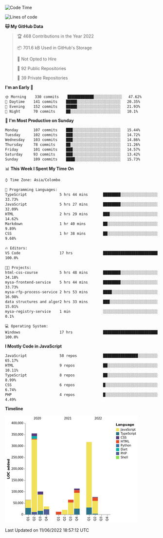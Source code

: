 
<!--START_SECTION:waka-->
![Code Time](http://img.shields.io/badge/Code%20Time-0%20secs-blue)

![Lines of code](https://img.shields.io/badge/From%20Hello%20World%20I%27ve%20Written-1%20Million%20lines%20of%20code-blue)

**🐱 My GitHub Data** 

> 🏆 468 Contributions in the Year 2022
 > 
> 📦 701.6 kB Used in GitHub's Storage 
 > 
> 🚫 Not Opted to Hire
 > 
> 📜 92 Public Repositories 
 > 
> 🔑 39 Private Repositories  
 > 
**I'm an Early 🐤** 

```text
🌞 Morning    330 commits    ████████████░░░░░░░░░░░░░   47.62% 
🌆 Daytime    141 commits    █████░░░░░░░░░░░░░░░░░░░░   20.35% 
🌃 Evening    152 commits    █████░░░░░░░░░░░░░░░░░░░░   21.93% 
🌙 Night      70 commits     ██░░░░░░░░░░░░░░░░░░░░░░░   10.1%

```
📅 **I'm Most Productive on Sunday** 

```text
Monday       107 commits    ███░░░░░░░░░░░░░░░░░░░░░░   15.44% 
Tuesday      102 commits    ███░░░░░░░░░░░░░░░░░░░░░░   14.72% 
Wednesday    103 commits    ███░░░░░░░░░░░░░░░░░░░░░░   14.86% 
Thursday     78 commits     ██░░░░░░░░░░░░░░░░░░░░░░░   11.26% 
Friday       101 commits    ███░░░░░░░░░░░░░░░░░░░░░░   14.57% 
Saturday     93 commits     ███░░░░░░░░░░░░░░░░░░░░░░   13.42% 
Sunday       109 commits    ████░░░░░░░░░░░░░░░░░░░░░   15.73%

```


📊 **This Week I Spent My Time On** 

```text
⌚︎ Time Zone: Asia/Colombo

💬 Programming Languages: 
TypeScript               5 hrs 44 mins       ████████░░░░░░░░░░░░░░░░░   33.73% 
JavaScript               5 hrs 27 mins       ████████░░░░░░░░░░░░░░░░░   32.09% 
HTML                     2 hrs 29 mins       ███░░░░░░░░░░░░░░░░░░░░░░   14.62% 
Markdown                 1 hr 40 mins        ██░░░░░░░░░░░░░░░░░░░░░░░   9.89% 
CSS                      1 hr 38 mins        ██░░░░░░░░░░░░░░░░░░░░░░░   9.68%

🔥 Editors: 
VS Code                  17 hrs              █████████████████████████   100.0%

🐱‍💻 Projects: 
html-css-course          5 hrs 48 mins       ████████░░░░░░░░░░░░░░░░░   34.18% 
mysa-frontend-service    5 hrs 44 mins       ████████░░░░░░░░░░░░░░░░░   33.73% 
mysa-rfp-process-service 2 hrs 53 mins       ████░░░░░░░░░░░░░░░░░░░░░   16.98% 
data structures and algor2 hrs 33 mins       ███░░░░░░░░░░░░░░░░░░░░░░   15.01% 
mysa-registry-service    1 min               ░░░░░░░░░░░░░░░░░░░░░░░░░   0.1%

💻 Operating System: 
Windows                  17 hrs              █████████████████████████   100.0%

```

**I Mostly Code in JavaScript** 

```text
JavaScript               58 repos            ████████████████░░░░░░░░░   65.17% 
HTML                     9 repos             ██░░░░░░░░░░░░░░░░░░░░░░░   10.11% 
TypeScript               8 repos             ██░░░░░░░░░░░░░░░░░░░░░░░   8.99% 
CSS                      6 repos             █░░░░░░░░░░░░░░░░░░░░░░░░   6.74% 
PHP                      4 repos             █░░░░░░░░░░░░░░░░░░░░░░░░   4.49%

```


**Timeline**

![Chart not found](https://raw.githubusercontent.com/ccweerasinghe1994/ccweerasinghe1994/master/charts/bar_graph.png) 


 Last Updated on 11/06/2022 18:57:12 UTC
<!--END_SECTION:waka-->
